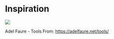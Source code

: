 # Inspiration

![](https://db-feed.s3.us-east-1.amazonaws.com/next-s3-uploads/4b7af426-59e5-4b7a-8d5e-441fbcbbb5d0/Screenshot%25202024-04-02%2520at%25209.28.06%25E2%2580%25AFAM.png)

Adel Faure - Tools
From: https://adelfaure.net/tools/